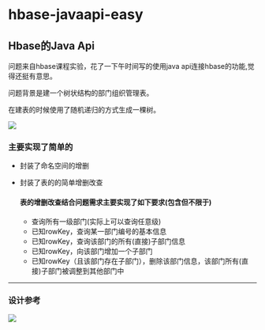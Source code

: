 # hbase-javaapi-easy
## Hbase的Java Api
问题来自hbase课程实验，花了一下午时间写的使用java api连接hbase的功能,觉得还挺有意思。

问题背景是建一个树状结构的部门组织管理表。

在建表的时候使用了随机递归的方式生成一棵树。

![](https://c2cpicdw.qpic.cn/offpic_new/825857667//825857667-3417782206-56400E7CCBFCDD3F371BEDCF65DD993E/0?term=2)







### 主要实现了简单的

+ 封装了命名空间的增删

+ 封装了表的的简单增删改查

  #### 表的增删改查结合问题需求主要实现了如下要求(包含但不限于)

  + 查询所有一级部门(实际上可以查询任意级)
  + 已知rowKey，查询某一部门编号的基本信息
  + 已知rowKey，查询该部门的所有(直接)子部门信息
  + 已知rowKey，向该部门增加一个子部门
  + 已知rowKey（且该部门存在子部门），删除该部门信息，该部门所有(直接)子部门被调整到其他部门中

---



### 设计参考

![](https://c2cpicdw.qpic.cn/offpic_new/825857667//825857667-579960115-B0C1212D09206C7404FCD80F631FBA87/0?term=2)

